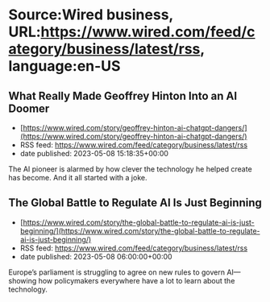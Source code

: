 # Source:Wired business, URL:https://www.wired.com/feed/category/business/latest/rss, language:en-US

## What Really Made Geoffrey Hinton Into an AI Doomer
 - [https://www.wired.com/story/geoffrey-hinton-ai-chatgpt-dangers/](https://www.wired.com/story/geoffrey-hinton-ai-chatgpt-dangers/)
 - RSS feed: https://www.wired.com/feed/category/business/latest/rss
 - date published: 2023-05-08 15:18:35+00:00

The AI pioneer is alarmed by how clever the technology he helped create has become. And it all started with a joke.

## The Global Battle to Regulate AI Is Just Beginning
 - [https://www.wired.com/story/the-global-battle-to-regulate-ai-is-just-beginning/](https://www.wired.com/story/the-global-battle-to-regulate-ai-is-just-beginning/)
 - RSS feed: https://www.wired.com/feed/category/business/latest/rss
 - date published: 2023-05-08 06:00:00+00:00

Europe’s parliament is struggling to agree on new rules to govern AI—showing how policymakers everywhere have a lot to learn about the technology.

